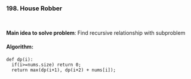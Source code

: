 ### 198. House Robber

<br/>

**Main idea to solve problem**: Find recursive relationship with subproblem

#### Algorithm: 
```
def dp(i):
  if(i>=nums.size) return 0;
  return max(dp(i+1), dp(i+2) + nums[i]);
```